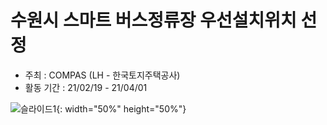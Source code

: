 # 수원시 스마트 버스정류장 우선설치위치 선정  
  
* 주최 : COMPAS (LH - 한국토지주택공사)  
* 활동 기간 : 21/02/19 - 21/04/01  

![슬라이드1](https://user-images.githubusercontent.com/54944069/114996339-b2376a00-9ed9-11eb-8026-fb8224884324.PNG){: width="50%" height="50%"}

